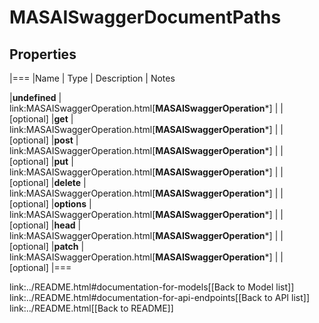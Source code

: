 # MASAISwaggerDocumentPaths

## Properties
|===
|Name | Type | Description | Notes

|**undefined** | link:MASAISwaggerOperation.html[**MASAISwaggerOperation***] |  | [optional] 
|**get** | link:MASAISwaggerOperation.html[**MASAISwaggerOperation***] |  | [optional] 
|**post** | link:MASAISwaggerOperation.html[**MASAISwaggerOperation***] |  | [optional] 
|**put** | link:MASAISwaggerOperation.html[**MASAISwaggerOperation***] |  | [optional] 
|**delete** | link:MASAISwaggerOperation.html[**MASAISwaggerOperation***] |  | [optional] 
|**options** | link:MASAISwaggerOperation.html[**MASAISwaggerOperation***] |  | [optional] 
|**head** | link:MASAISwaggerOperation.html[**MASAISwaggerOperation***] |  | [optional] 
|**patch** | link:MASAISwaggerOperation.html[**MASAISwaggerOperation***] |  | [optional] 
|===

link:../README.html#documentation-for-models[[Back to Model list]] link:../README.html#documentation-for-api-endpoints[[Back to API list]] link:../README.html[[Back to README]]


